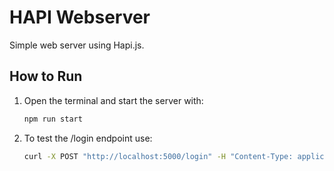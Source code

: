 # HAPI Webserver

Simple web server using Hapi.js.

## How to Run

1. Open the terminal and start the server with:
   ```sh
   npm run start

2. To test the /login endpoint use:
    ```sh
    curl -X POST "http://localhost:5000/login" -H "Content-Type: application/json" -d "{\"username\": \"john_doe\", \"reason\": \"Trying out Hapi.js\"}"
